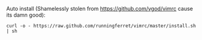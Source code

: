 Auto install (Shamelessly stolen from https://github.com/vgod/vimrc cause its damn good):

    curl -o - https://raw.github.com/runningferret/vimrc/master/install.sh | sh
